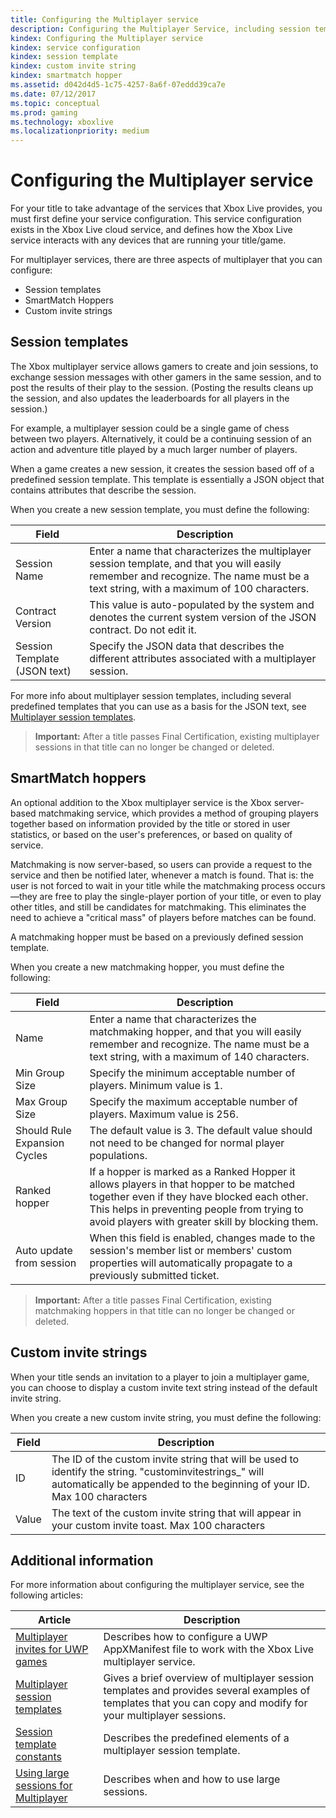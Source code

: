 ```yaml
---
title: Configuring the Multiplayer service
description: Configuring the Multiplayer Service, including session templates, SmartMatch hoppers, and custom invite strings.
kindex: Configuring the Multiplayer service
kindex: service configuration
kindex: session template
kindex: custom invite string
kindex: smartmatch hopper
ms.assetid: d042d4d5-1c75-4257-8a6f-07eddd39ca7e
ms.date: 07/12/2017
ms.topic: conceptual
ms.prod: gaming
ms.technology: xboxlive
ms.localizationpriority: medium
---
```


# Configuring the Multiplayer service

For your title to take advantage of the services that Xbox Live provides, you must first define your service configuration.
This service configuration exists in the Xbox Live cloud service, and defines how the Xbox Live service interacts with any devices that are running your title/game.

For multiplayer services, there are three aspects of multiplayer that you can configure:
* Session templates
* SmartMatch Hoppers
* Custom invite strings


## Session templates

The Xbox multiplayer service allows gamers to create and join sessions, to exchange session messages with other gamers in the same session, and to post the results of their play to the session.
(Posting the results cleans up the session, and also updates the leaderboards for all players in the session.)

For example, a multiplayer session could be a single game of chess between two players.
Alternatively, it could be a continuing session of an action and adventure title played by a much larger number of players.

When a game creates a new session, it creates the session based off of a predefined session template.
This template is essentially a JSON object that contains attributes that describe the session.

When you create a new session template, you must define the following:

| Field | Description |
| --- | --- |
| Session Name | Enter a name that characterizes the multiplayer session template, and that you will easily remember and recognize. The name must be a text string, with a maximum of 100 characters. |
| Contract Version | This value is auto-populated by the system and denotes the current system version of the JSON contract. Do not edit it. |
| Session Template (JSON text) | Specify the JSON data that describes the different attributes associated with a multiplayer session. |

For more info about multiplayer session templates, including several predefined templates that you can use as a basis for the JSON text, see [Multiplayer session templates](../mpsd/concepts/live-session-templates.md).

> **Important:** After a title passes Final Certification, existing multiplayer sessions in that title can no longer be changed or deleted.


## SmartMatch hoppers

An optional addition to the Xbox multiplayer service is the Xbox server-based matchmaking service, which provides a method of grouping players together based on information provided by the title or stored in user statistics, or based on the user's preferences, or based on quality of service.

Matchmaking is now server-based, so users can provide a request to the service and then be notified later, whenever a match is found.
That is: the user is not forced to wait in your title while the matchmaking process occurs—they are free to play the single-player portion of your title, or even to play other titles, and still be candidates for matchmaking.
This eliminates the need to achieve a "critical mass" of players before matches can be found.

A matchmaking hopper must be based on a previously defined session template.

When you create a new matchmaking hopper, you must define the following:

| Field | Description |
|---|---|
|Name| Enter a name that characterizes the matchmaking hopper, and that you will easily remember and recognize. The name must be a text string, with a maximum of 140 characters. |
| Min Group Size | Specify the minimum acceptable number of players. Minimum value is 1. |
| Max Group Size | Specify the maximum acceptable number of players. Maximum value is 256. |
| Should Rule Expansion Cycles | The default value is 3. The default value should not need to be changed for normal player populations. |
| Ranked hopper | If a hopper is marked as a Ranked Hopper it allows players in that hopper to be matched together even if they have blocked each other. This helps in preventing people from trying to avoid players with greater skill by blocking them. |
| Auto update from session | When this field is enabled, changes made to the session's member list or members' custom properties will automatically propagate to a previously submitted ticket. |

> **Important:** After a title passes Final Certification, existing matchmaking hoppers in that title can no longer be changed or deleted.


## Custom invite strings

When your title sends an invitation to a player to join a multiplayer game, you can choose to display a custom invite text string instead of the default invite string.

When you create a new custom invite string, you must define the following:

| Field | Description |
|---|---|
| ID | The ID of the custom invite string that will be used to identify the string. "custominvitestrings_" will automatically be appended to the beginning of your ID. Max 100 characters |
| Value | The text of the custom invite string that will appear in your custom invite toast. Max 100 characters |


## Additional information

For more information about configuring the multiplayer service, see the following articles:

**Article** | **Description**
--- | ---
[Multiplayer invites for UWP games](../invites/concepts/live-multiplayer-invite-uwp.md) | Describes how to configure a UWP AppXManifest file to work with the Xbox Live multiplayer service.
[Multiplayer session templates](../mpsd/concepts/live-session-templates.md) | Gives a brief overview of multiplayer session templates and provides several examples of templates that you can copy and modify for your multiplayer sessions.
[Session template constants](../mpsd/concepts/live-session-template-constants.md) | Describes the predefined elements of a multiplayer session template.
[Using large sessions for Multiplayer](../mpsd/concepts/live-large-sessions.md) | Describes when and how to use large sessions.
